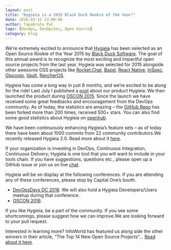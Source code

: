 ```yaml
---
layout: post
title: "Hygieia is a 2015 Black Duck Rookie of the Year!"
date: 2016-03-15 13:00:00
author: Tapabrata Pal
tags: [DevOps, DevOpsSec, Open Source]
category: blog
---
```


We’re extremely excited to announce that [Hygieia](http://github.com/capitalone/Hygieia) has been selected as an Open Source Rookie of the Year 2015 by [Black Duck Software](https://www.blackducksoftware.com/open-source-rookies). The goal of this annual award is to recognize the most exciting and impactful open source projects from the last year. Hygieia was selected for 2015 alongside other awesome OSS projects like [Rocket.Chat](https://rocket.chat/), [Bazel](http://bazel.io/), [React Native](http://facebook.github.io/react-native/), [InSpec](https://www.chef.io/inspec/), [Glucosio](http://www.glucosio.org/), [Vault](https://www.vaultproject.io/), [RancherOS](http://rancher.com/rancher-os/).

<!--more-->

Hygieia has come a long way in just 8 months, and we’re excited to be along for the ride!  Last July I published a [post](http://www.capitalone.io/blog/hygieia-making-sense-out-of-your-devops-tools/) about our product Hygieia. We then launched the product during [OSCON 2015](http://conferences.oreilly.com/oscon/open-source-2015). Since the launch we have received some great feedbacks and encouragement from the DevOps community. As of today, the statistics are amazing – the [GitHub Repo](http://github.com/capitalone/Hygieia) has been forked more than 200 times, received 500+ stars. You can also find some good statistics about Hygieia on [openhub](https://www.openhub.net/p/Hygieia).

We have been continuously enhancing Hygieia’s feature sets – as of today there have been about 1000 commits from 22 community contributors.We recently released Hygieia 2.0. Read more about it [here](https://github.com/capitalone/Hygieia/blob/master/Hygieia2.md).

If your organization is investing in DevOps, Continuous Integration, Continuous Delivery; Hygieia is one tool that you will want to include in your tools chain.
 If you have suggestions, questions etc., please open up a GitHub issue or join us on live [chat](https://gitter.im/capitalone/Hygieia?utm_source=badge&utm_medium=badge&utm_campaign=pr-badge&utm_content=badge).

Hygieia will be on display at the following conferences. If you are attending any of these conferences, please stop by Capital One’s booth.

* [DevOpsDays DC 2016](http://www.devopsdays.org/events/2016-washington-dc/). We will also hold a Hygieia Developers/Users meetup during that conference.
* [OSCON 2016](http://conferences.oreilly.com/oscon/open-source-us).

If you like Hygieia, be a part of the community. If you see some shortcomings, please suggest how we can improve.We are looking forward to your pull request.

Interested in learning more? InfoWorld has featured us along side the other winners in their article, “The Top 14 New Open Source Projects”… [Read about it here](http://www.infoworld.com/article/3043024/open-source-tools/the-top-14-new-open-source-projects.html).
